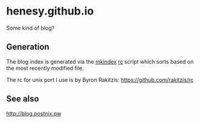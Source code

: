 # henesy.github.io

Some kind of blog?

## Generation

The blog index is generated via the [mkindex](./mkindex.rc) [rc](http://doc.cat-v.org/plan_9/4th_edition/papers/rc) script which sorts based on the most recently modified file.

The rc for unix port I use is by Byron Rakitzis: <https://github.com/rakitzis/rc>

## See also

<http://blog.postnix.pw>


